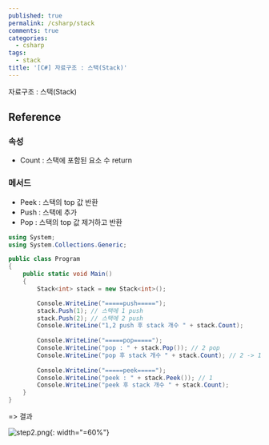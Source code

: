 ```yaml
---
published: true
permalink: /csharp/stack
comments: true
categories:
  - csharp
tags:
  - stack
title: '[C#] 자료구조 : 스택(Stack)'
---
```

자료구조 : 스택(Stack) 

## Reference
### 속성
- Count : 스택에 포함된 요소 수 return 

### 메서드 
- Peek : 스택의 top 값 반환 
- Push : 스택에 추가 
- Pop : 스택의 top 값 제거하고 반환 


```c#
using System;
using System.Collections.Generic;					

public class Program
{
	public static void Main()
	{
		Stack<int> stack = new Stack<int>();

		Console.WriteLine("=====push=====");
		stack.Push(1); // 스택에 1 push 
		stack.Push(2); // 스택에 2 push
		Console.WriteLine("1,2 push 후 stack 개수 " + stack.Count);
		
		Console.WriteLine("=====pop=====");
		Console.WriteLine("pop : " + stack.Pop()); // 2 pop 
		Console.WriteLine("pop 후 stack 개수 " + stack.Count); // 2 -> 1 로 줄어듬 
		
		Console.WriteLine("=====peek=====");
		Console.WriteLine("peek : " + stack.Peek()); // 1 
		Console.WriteLine("peek 후 stack 개수 " + stack.Count);
	}
}
```
=> 결과  

![step2.png]({{site.baseurl}}/assets/images/csharp/stack_result.png){: width="=60%"}  
